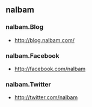 ## nalbam

### nalbam.Blog
  * http://blog.nalbam.com/

### nalbam.Facebook
  * http://facebook.com/nalbam

### nalbam.Twitter
  * http://twitter.com/nalbam
